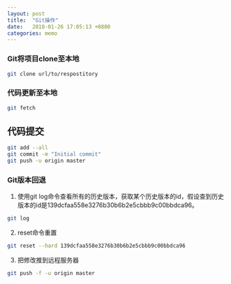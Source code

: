 ```yaml
---
layout: post
title:  "Git操作"
date:   2018-01-26 17:05:13 +0800
categories: memo
---
```


### Git将项目clone至本地

``` bash
git clone url/to/respostitory
```

### 代码更新至本地
``` bash
git fetch
```

## 代码提交

``` bash
git add --all
git commit -m "Initial commit"
git push -u origin master
```

### Git版本回退

1. 使用git log命令查看所有的历史版本，获取某个历史版本的id，假设查到历史版本的id是139dcfaa558e3276b30b6b2e5cbbb9c00bbdca96。
``` bash
git log 
```

2. reset命令重置
``` bash
git reset --hard 139dcfaa558e3276b30b6b2e5cbbb9c00bbdca96  
```

3. 把修改推到远程服务器
``` bash
git push -f -u origin master  
```
